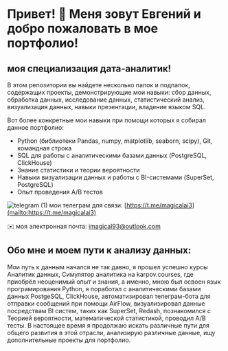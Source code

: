 Привет! 👋 Меня зовут Евгений и добро пожаловать в мое портфолио!
========================

моя специализация дата-аналитик!
--------------------------

В этом репозитории вы найдете несколько папок и подпапок, содержащих проекты, демонстрирующие мои навыки: сбор данных, обработка данных, исследование данных, статистический анализ, визуализация данных, навыки презентации, владение языком SQL.

Вот более конкретные мои навыки при помощи которых я собирал данное портфолио:
* Python (библиотеки Pandas, numpy, matplotlib, seaborn, scipy), Git, командная строка
* SQL для работы с аналитическими базами данных (PostgreSQL, ClickHouse)
* Знание статистики и теории вероятности
* Навыки визуализации данных и работы с BI-системами (SuperSet, PostgreSQL)
* Опыт проведения A/B тестов

![telegram (1)](https://github.com/datamagical/portfolio/assets/160595249/d3706cc4-3fc3-4405-bc58-b152fddefec8)
мои телеграм для связи: [https://t.me/magicalai3](mailto:https://t.me/magicalai3)

✉️ моя электронная почта: imagical93@outlook.com


Обо мне и моем пути к анализу данных:
--------------------------
Мои путь к данным начался не так давно, я прошел успешно курсы Аналитик данных, Симулятор аналитика на karpov.courses, где приобрёл неоценимый опыт и знания, а именно, мною был освоен язык програмирования Python, я поработал с аналитическими базами данных PostgeSQL, ClickHouse, автоматизировал телеграм-бота для отправки сообщений при помощи AirFlow, визуализировал данные посредствам BI систем, таких как SuperSet, Redash, познакомился с Теорией вероятности, математической статистикой, проводил A/B тесты. В настоящее время я продолжаю искать различные пути для общего развития в этой отрасли, анализирую различные данные, ищу дополнительные проекты для портфолио.
